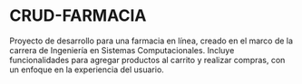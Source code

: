 # CRUD-FARMACIA
Proyecto de desarrollo para una farmacia en línea, creado en el marco de la carrera de Ingeniería en Sistemas Computacionales. Incluye funcionalidades para agregar productos al carrito y realizar compras, con un enfoque en la experiencia del usuario.
